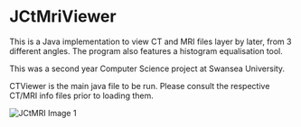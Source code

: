 # JCtMriViewer

This is a Java implementation to view CT and MRI files layer by later, from 3 different angles.  The program also features a histogram equalisation tool.

This was a second year Computer Science project at Swansea University.

CTViewer is the main java file to be run.  Please consult the respective CT/MRI info files prior to loading them.

![JCtMRI Image 1](https://dl.dropboxusercontent.com/u/35795574/githubProjects/JCtMri-1.png)

